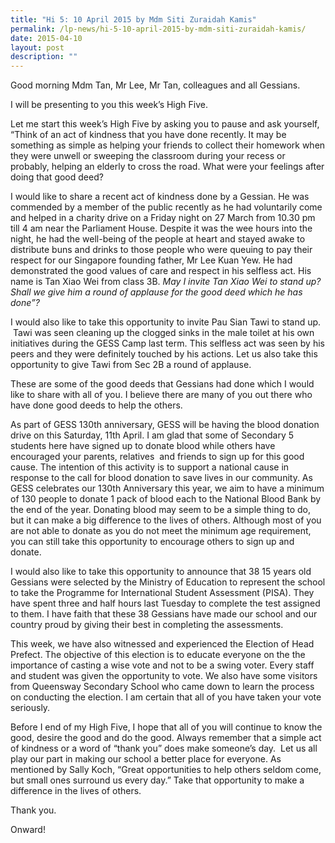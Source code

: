 ```yaml
---
title: "Hi 5: 10 April 2015 by Mdm Siti Zuraidah Kamis"
permalink: /lp-news/hi-5-10-april-2015-by-mdm-siti-zuraidah-kamis/
date: 2015-04-10
layout: post
description: ""
---
```

Good morning Mdm Tan, Mr Lee, Mr Tan, colleagues and all Gessians.

I will be presenting to you this week’s High Five.

Let me start this week’s High Five by asking you to pause and ask yourself, “Think of an act of kindness that you have done recently. It may be something as simple as helping your friends to collect their homework when they were unwell or sweeping the classroom during your recess or probably, helping an elderly to cross the road. What were your feelings after doing that good deed?

I would like to share a recent act of kindness done by a Gessian. He was commended by a member of the public recently as he had voluntarily come and helped in a charity drive on a Friday night on 27 March from 10.30 pm till 4 am near the Parliament House. Despite it was the wee hours into the night, he had the well-being of the people at heart and stayed awake to distribute buns and drinks to those people who were queuing to pay their respect for our Singapore founding father, Mr Lee Kuan Yew. He had demonstrated the good values of care and respect in his selfless act. His name is Tan Xiao Wei from class 3B. _May I invite Tan Xiao Wei to stand up? Shall we give him a round of applause for the good deed which he has done”?_

I would also like to take this opportunity to invite Pau Sian Tawi to stand up.  Tawi was seen cleaning up the clogged sinks in the male toilet at his own initiatives during the GESS Camp last term. This selfless act was seen by his peers and they were definitely touched by his actions. Let us also take this opportunity to give Tawi from Sec 2B a round of applause.

These are some of the good deeds that Gessians had done which I would like to share with all of you. I believe there are many of you out there who have done good deeds to help the others.

As part of GESS 130th anniversary, GESS will be having the blood donation drive on this Saturday, 11th April. I am glad that some of Secondary 5 students here have signed up to donate blood while others have encouraged your parents, relatives  and friends to sign up for this good cause. The intention of this activity is to support a national cause in response to the call for blood donation to save lives in our community. As GESS celebrates our 130th Anniversary this year, we aim to have a minimum of 130 people to donate 1 pack of blood each to the National Blood Bank by the end of the year. Donating blood may seem to be a simple thing to do, but it can make a big difference to the lives of others. Although most of you are not able to donate as you do not meet the minimum age requirement, you can still take this opportunity to encourage others to sign up and donate.

I would also like to take this opportunity to announce that 38 15 years old Gessians were selected by the Ministry of Education to represent the school to take the Programme for International Student Assessment (PISA). They have spent three and half hours last Tuesday to complete the test assigned to them. I have faith that these 38 Gessians have made our school and our country proud by giving their best in completing the assessments.

This week, we have also witnessed and experienced the Election of Head Prefect. The objective of this election is to educate everyone on the the importance of casting a wise vote and not to be a swing voter. Every staff and student was given the opportunity to vote. We also have some visitors from Queensway Secondary School who came down to learn the process on conducting the election. I am certain that all of you have taken your vote seriously.

Before I end of my High Five, I hope that all of you will continue to know the good, desire the good and do the good. Always remember that a simple act of kindness or a word of “thank you” does make someone’s day.  Let us all play our part in making our school a better place for everyone. As mentioned by Sally Koch, “Great opportunities to help others seldom come, but small ones surround us every day.” Take that opportunity to make a difference in the lives of others.

Thank you.

Onward!